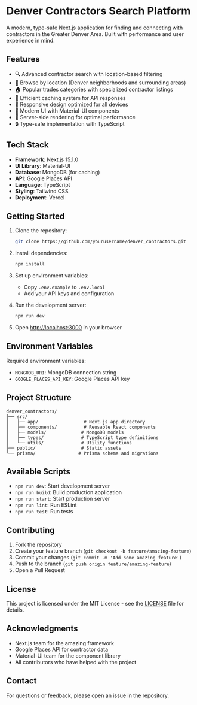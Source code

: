 # Denver Contractors Search Platform

A modern, type-safe Next.js application for finding and connecting with contractors in the Greater Denver Area. Built with performance and user experience in mind.

## Features

- 🔍 Advanced contractor search with location-based filtering
- 📍 Browse by location (Denver neighborhoods and surrounding areas)
- 🏠 Popular trades categories with specialized contractor listings
- 💾 Efficient caching system for API responses
- 📱 Responsive design optimized for all devices
- 🎨 Modern UI with Material-UI components
- 🚀 Server-side rendering for optimal performance
- 🔒 Type-safe implementation with TypeScript

## Tech Stack

- **Framework**: Next.js 15.1.0
- **UI Library**: Material-UI
- **Database**: MongoDB (for caching)
- **API**: Google Places API
- **Language**: TypeScript
- **Styling**: Tailwind CSS
- **Deployment**: Vercel

## Getting Started

1. Clone the repository:
   ```bash
   git clone https://github.com/yourusername/denver_contractors.git
   ```

2. Install dependencies:
   ```bash
   npm install
   ```

3. Set up environment variables:
   - Copy `.env.example` to `.env.local`
   - Add your API keys and configuration

4. Run the development server:
   ```bash
   npm run dev
   ```

5. Open [http://localhost:3000](http://localhost:3000) in your browser

## Environment Variables

Required environment variables:
- `MONGODB_URI`: MongoDB connection string
- `GOOGLE_PLACES_API_KEY`: Google Places API key

## Project Structure

```
denver_contractors/
├── src/
│   ├── app/                 # Next.js app directory
│   ├── components/          # Reusable React components
│   ├── models/             # MongoDB models
│   ├── types/              # TypeScript type definitions
│   └── utils/              # Utility functions
├── public/                 # Static assets
└── prisma/                # Prisma schema and migrations
```

## Available Scripts

- `npm run dev`: Start development server
- `npm run build`: Build production application
- `npm run start`: Start production server
- `npm run lint`: Run ESLint
- `npm run test`: Run tests

## Contributing

1. Fork the repository
2. Create your feature branch (`git checkout -b feature/amazing-feature`)
3. Commit your changes (`git commit -m 'Add some amazing feature'`)
4. Push to the branch (`git push origin feature/amazing-feature`)
5. Open a Pull Request

## License

This project is licensed under the MIT License - see the [LICENSE](LICENSE) file for details.

## Acknowledgments

- Next.js team for the amazing framework
- Google Places API for contractor data
- Material-UI team for the component library
- All contributors who have helped with the project

## Contact

For questions or feedback, please open an issue in the repository.
